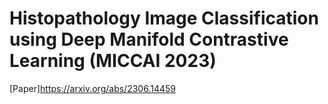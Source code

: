 # Histopathology Image Classification using Deep Manifold Contrastive Learning (MICCAI 2023)

[Paper]https://arxiv.org/abs/2306.14459
